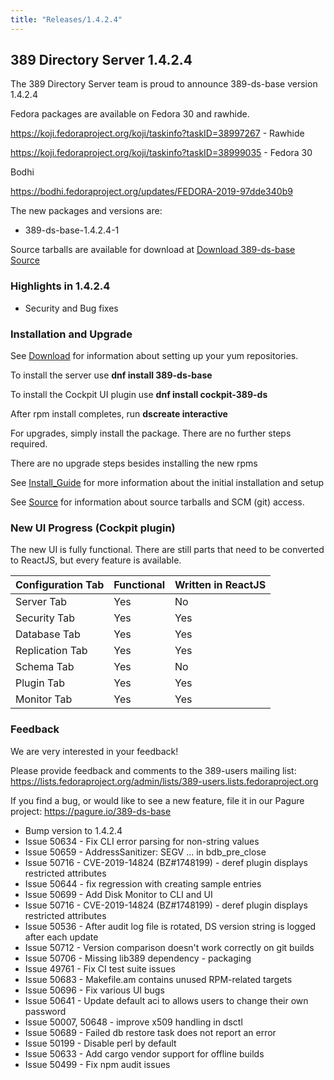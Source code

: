 ```yaml
---
title: "Releases/1.4.2.4"
---
```


389 Directory Server 1.4.2.4
-----------------------------

The 389 Directory Server team is proud to announce 389-ds-base version 1.4.2.4

Fedora packages are available on Fedora 30 and rawhide.

<https://koji.fedoraproject.org/koji/taskinfo?taskID=38997267> - Rawhide

<https://koji.fedoraproject.org/koji/taskinfo?taskID=38999035> - Fedora 30

Bodhi

<https://bodhi.fedoraproject.org/updates/FEDORA-2019-97dde340b9>

The new packages and versions are:

- 389-ds-base-1.4.2.4-1

Source tarballs are available for download at [Download 389-ds-base Source](https://releases.pagure.org/389-ds-base/389-ds-base-1.4.2.4.tar.bz2)

### Highlights in 1.4.2.4

- Security and Bug fixes

### Installation and Upgrade 

See [Download](../download.html) for information about setting up your yum repositories.

To install the server use **dnf install 389-ds-base**

To install the Cockpit UI plugin use **dnf install cockpit-389-ds**

After rpm install completes, run **dscreate interactive**

For upgrades, simply install the package.  There are no further steps required.

There are no upgrade steps besides installing the new rpms 

See [Install\_Guide](../howto/howto-install-389.html) for more information about the initial installation and setup

See [Source](../development/source.html) for information about source tarballs and SCM (git) access.

### New UI Progress (Cockpit plugin)

The new UI is fully functional.  There are still parts that need to be converted to ReactJS, but every feature is available.

|Configuration Tab  |Functional  |Written in ReactJS |
|-------------------|------------|-------------------|
|Server Tab         |Yes         |No                 |
|Security Tab       |Yes         |Yes                |
|Database Tab       |Yes         |Yes                |
|Replication Tab    |Yes         |Yes                |
|Schema Tab         |Yes         |No                 |
|Plugin Tab         |Yes         |Yes                |
|Monitor Tab        |Yes         |Yes                |


### Feedback

We are very interested in your feedback!

Please provide feedback and comments to the 389-users mailing list: <https://lists.fedoraproject.org/admin/lists/389-users.lists.fedoraproject.org>

If you find a bug, or would like to see a new feature, file it in our Pagure project: <https://pagure.io/389-ds-base>

- Bump version to 1.4.2.4
- Issue 50634 - Fix CLI error parsing for non-string values
- Issue 50659 - AddressSanitizer: SEGV ... in bdb_pre_close
- Issue 50716 - CVE-2019-14824 (BZ#1748199) - deref plugin displays restricted attributes
- Issue 50644 - fix regression with creating sample entries
- Issue 50699 - Add Disk Monitor to CLI and UI
- Issue 50716 - CVE-2019-14824 (BZ#1748199) - deref plugin displays restricted attributes
- Issue 50536 - After audit log file is rotated, DS version string is logged after each update
- Issue 50712 - Version comparison doesn't work correctly on git builds
- Issue 50706 - Missing lib389 dependency - packaging
- Issue 49761 - Fix CI test suite issues
- Issue 50683 - Makefile.am contains unused RPM-related targets
- Issue 50696 - Fix various UI bugs
- Issue 50641 - Update default aci to allows users to change their own password
- Issue 50007, 50648 - improve x509 handling in dsctl
- Issue 50689 - Failed db restore task does not report an error
- Issue 50199 - Disable perl by default
- Issue 50633 - Add cargo vendor support for offline builds
- Issue 50499 - Fix npm audit issues



